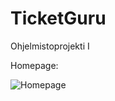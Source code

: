 # TicketGuru
Ohjelmistoprojekti I


Homepage:

![Homepage](https://github.com/marko-airisto/TicketGuru/blob/master/Homepage.png)
